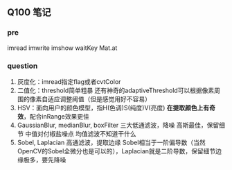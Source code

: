 ## Q100 笔记
### pre
imread
imwrite
imshow
waitKey
Mat.at
### question
1. 灰度化：imread指定flag或者cvtColor
2. 二值化：threshold简单粗暴
   还有神奇的adaptiveThreshold可以根据像素周围的像素自适应调整阈值（但是感觉用好不容易）
3. HSV：面向用户的颜色模型，指H(色调)S(纯度)V(亮度)
   **在提取颜色上有奇效**，配合inRange效果更佳
4. GaussianBlur, medianBlur, boxFilter 三大低通滤波，降噪
   高斯最佳，保留细节
   中值对付椒盐噪点
   均值滤波不知道干什么
5. Sobel, Laplacian 高通滤波，提取边缘
   Sobel相当于一阶偏导数（当然OpenCV的Sobel全微分也是可以的），Laplacian就是二阶导数，保留细节边缘极多，要先降噪

